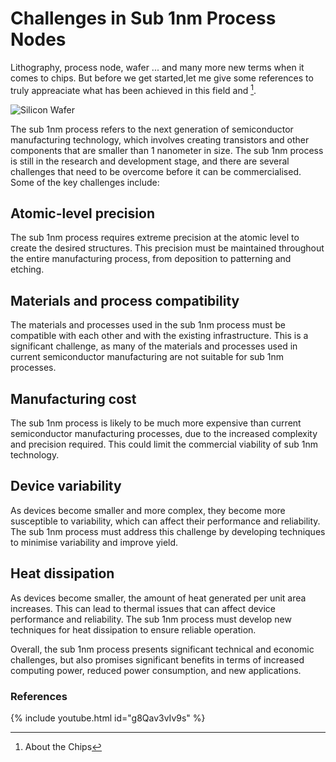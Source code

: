 # **Challenges in Sub 1nm Process Nodes**

Lithography, process node, wafer ... and many more new terms when it comes to chips. But before we get started,let me give some references to truly appreaciate what has been achieved in this field and  [^1].

![Silicon Wafer](https://user-images.githubusercontent.com/78137287/225575765-8c4aea20-fdf4-4202-868d-a4438ce2fa45.png)


The sub 1nm process refers to the next generation of semiconductor manufacturing technology, which involves creating transistors and other components that are smaller than 1 nanometer in size. The sub 1nm process is still in the research and development stage, and there are several challenges that need to be overcome before it can be commercialised. Some of the key challenges include:

## **Atomic-level precision**

The sub 1nm process requires extreme precision at the atomic level to create the desired structures. This precision must be maintained throughout the entire manufacturing process, from deposition to patterning and etching.

## **Materials and process compatibility**

The materials and processes used in the sub 1nm process must be compatible with each other and with the existing infrastructure. This is a significant challenge, as many of the materials and processes used in current semiconductor manufacturing are not suitable for sub 1nm processes.

## **Manufacturing cost**

The sub 1nm process is likely to be much more expensive than current semiconductor manufacturing processes, due to the increased complexity and precision required. This could limit the commercial viability of sub 1nm technology.

## **Device variability** 

As devices become smaller and more complex, they become more susceptible to variability, which can affect their performance and reliability. The sub 1nm process must address this challenge by developing techniques to minimise variability and improve yield.

## **Heat dissipation** 

As devices become smaller, the amount of heat generated per unit area increases. This can lead to thermal issues that can affect device performance and reliability. The sub 1nm process must develop new techniques for heat dissipation to ensure reliable operation.

Overall, the sub 1nm process presents significant technical and economic challenges, but also promises significant benefits in terms of increased computing power, reduced power consumption, and new applications.

### References
[^1]: About the Chips

{% include youtube.html id="g8Qav3vIv9s" %}

[^2]:The Sillicon Wafer
